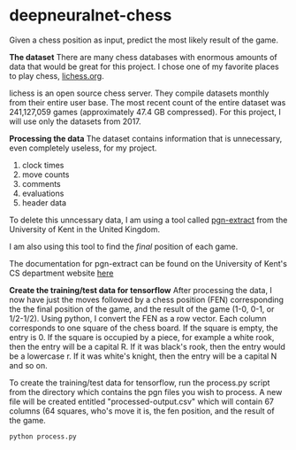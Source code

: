 # deepneuralnet-chess
Given a chess position as input, predict the most likely result of the game.

**The dataset**
There are many chess databases with enormous amounts of data that would be great for this project. I chose one of my 
favorite places to play chess, [lichess.org](http://lichess.org). 

lichess is an open source chess server. They compile datasets monthly from their entire user base. The most recent count 
of the entire dataset was 241,127,059 games (approximately 47.4 GB compressed). For this project, I will use only the datasets from 2017.

**Processing the data**
The dataset contains information that is unnecessary, even completely useless, for my project. 
  1. clock times
  2. move counts
  3. comments
  4. evaluations
  5. header data
  
To delete this unncessary data, I am using a tool called [pgn-extract](https://www.cs.kent.ac.uk/people/staff/djb/pgn-extract/) from the University of Kent in the United Kingdom.

I am also using this tool to find the *final* position of each game. 

The documentation for pgn-extract can be found on the University of Kent's CS department website [here](https://www.cs.kent.ac.uk/people/staff/djb/pgn-extract/help.html)

**Create the training/test data for tensorflow**
After processing the data, I now have just the moves followed by a chess position (FEN) corresponding the the final position of the game, and the result of the game (1-0, 0-1, or 1/2-1/2). Using python, I convert the FEN as a row vector. Each column corresponds to one square of the chess board. If the square is empty, the entry is 0. If the square is occupied by a piece, for example a white rook, then the entry will be a capital R. If it was black's rook, then the entry would be a lowercase r. 
If it was white's knight, then the entry will be a capital N and so on.

To create the training/test data for tensorflow, run the process.py script from the directory which contains the pgn files you wish to process. A new file will be created entitled "processed-output.csv" which will contain 67 columns (64 squares, who's move it is, the fen position, and the result of the game.

```
python process.py 
```
